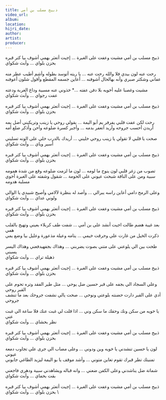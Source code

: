 ```yaml
---
title: ذبيح مسلب بن أمي
video_url:
album:
location:
hijri_date:
author:
artist:
producer:
---
```


 ذبيح مسلب بن أمي مشيت وعفت على الغبرة ... إجيت أتعثر بهمي أشوف بيا كتر قبره \
بحزن بلواي ... وأبث شكواي \
 \
رحت عنه لون بيدي فلا والله رحت عنه ... يا ريته أتوسد بطوله وأشم أطيب عطر منه \
عفاني وشكثر صبري وأنه بهالحال أشوفنه ... أعاين جسمه المقطع وأقول شلون أعوفنه \
 \
مشيت وغصبا عليه أخويه بلا دفن عفته ...* خذوني عنه مسبية وداع الغربة ودعته \
عفت رجواي ... وأبث شكواي \
 \
ذبيح مسلب بن أمي مشيت وعفت على الغبرة ... إجيت أتعثر بهمي أشوف بيا كتر قبره \
بحزن بلواي ... وأبث شكواي \
 \
رحت لكن عفت قلبي يفرفر يم أبو اليمة ... يقولي روحي يا زينب وتريكيني أضل يمه \
أريدن أحسب جروحه وأريد أتعفر بدمه ... وأجبر كسرة ضلوعه وأحن وأذكر ضلع أمه \
 \
صحت يا قلبي لا تقولي يا زينب روحي خليني ... أريدك بالدرب خلي على الونه تسليني \
أسير وياي ... وأبث شكواي \
 \
ذبيح مسلب بن أمي مشيت وعفت على الغبرة ... إجيت أتعثر بهمي أشوف بيا كتر قبره \
بحزن بلواي ... وأبث شكواي \
 \
تصوب من زغر قلبي لون ينوح ما لومه ... لون ما لزمت ضلوعه وقع من شدة همومه \
سبية ومن على الناقة شبحت عيوني على الحومة ... شقول وشفته على الغبرة أخوي مسلبة هدومه \
 \
وعلى الرمح دامي أعاين راسه يبرالي ... وأصد له بنظرة لآلامي وأصيح شبيدي يا الوالي \
ولوني عداي ... وأبث شكواي \
 \
ذبيح مسلب بن أمي مشيت وعفت على الغبرة ... إجيت أتعثر بهمي أشوف بيا كتر قبره \
بحزن بلواي ... وأبث شكواي \
 \
بعد غيبة هضم طالت اجيت أنشد على بن أمي ... شفت طف كربلاء بعيني وتهيج بالقلب همي \
ذكرت الخيل من غارت علي وحرقت خيمي ... يتامه وعيلة مذعورة وعليل بيا وضع يمي \
 \
طحت بين الي يلوعني على متني بصوت يضربني ... وهذاك بجفهيدفعني وهذاك اليسر يسبني \
ذهيلة تراي ... وأبث شكواي \
 \
ذبيح مسلب بن أمي مشيت وعفت على الغبرة ... إجيت أتعثر بهمي أشوف بيا كتر قبره \
بحزن بلواي ... وأبث شكواي \
 \
وعلي السجاد الي بجفه على قبر حسين ضل يوحي ... مثل طير الفقد وتره تحوم على القبر روحي \
أدي على القبر دارت حضنته بلوعتي ونوحي ... صحت يالي نشفت جروحك بعد ما تنشف جروحي \
 \
يا خويه من سكن ونك وحقك ما سكن وني ... اذا قلت لي غبت عنك فلا ساعة الي غبت عني \
نظر بحشاي ... وأبث شكواي \
 \
ذبيح مسلب بن أمي مشيت وعفت على الغبرة ... إجيت أتعثر بهمي أشوف بيا كتر قبره \
بحزن بلواي ... وأبث شكواي \
 \
لون يا حسين تنشدني يا خويه وين ودوني ... وعلى مصاب الي جرى علي تجاوب دمعة عيوني \
تمنيتك تطر قبرك تقوم تعاين متوني ... وأشد موقف يا بو اليمة ليزيد الطاغي جابوني \
 \
شماتة ضل يناشدني وعلى الكفن ضعني ... وانه قباله ويشاهدني سبية ودهري فاجعني \
بقت بحماي ... وأبث شكواي \
 \
ذبيح مسلب بن أمي مشيت وعفت على الغبرة ... إجيت أتعثر بهمي أشوف بيا كتر قبره \
بحزن بلواي ... وأبث شكواي \
